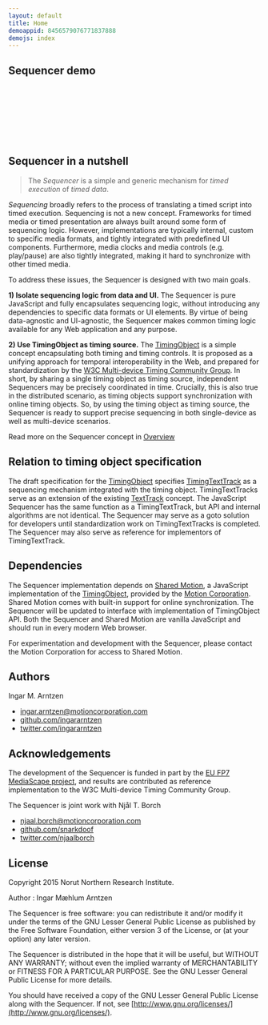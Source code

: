 ```yaml
---
layout: default
title: Home
demoappid: 8456579076771837888
demojs: index
---
```


## Sequencer demo
<style>
.bold {font-weight: bold}
.active {color:red}   
</style>
<div id="demo" style="display:block;height:110px"></div>

## Sequencer in a nutshell

> The *Sequencer* is a simple and generic mechanism for *timed execution* of *timed data*.

*Sequencing* broadly refers to the process of translating a timed script into timed execution. Sequencing is not a new concept. Frameworks for timed media or timed presentation are always built around some form of sequencing logic. However, implementations are typically internal, custom to specific media formats, and tightly integrated with predefined UI components. Furthermore, media clocks and media controls (e.g. play/pause) are also tightly integrated, making it hard to synchronize with other timed media.

To address these issues, the Sequencer is designed with two main goals.

**1) Isolate sequencing logic from data and UI.**
The Sequencer is pure JavaScript and fully encapsulates sequencing logic, without introducing any dependencies to specific data formats or UI elements. By virtue of being data-agnostic and UI-agnostic, the Sequencer makes common timing logic available for any Web application and any purpose.

**2) Use TimingObject as timing source.**
The [TimingObject](http://webtiming.github.io/timingobject) is a simple concept encapsulating both timing and timing controls. It is proposed as a unifying approach for temporal interoperability in the Web, and prepared for standardization by the [W3C Multi-device Timing Community Group](https://www.w3.org/community/webtiming/). In short, by sharing a single timing object as timing source, independent Sequencers may be precisely coordinated in time. Crucially, this is also true in the distributed scenario, as timing objects support synchronization with online timing objects. So, by using the timing object as timing source, the Sequencer is ready to support precise sequencing in both single-device as well as multi-device scenarios.

Read more on the Sequencer concept in [Overview](overview.html)


## Relation to timing object specification
The draft specification for the [TimingObject](http://webtiming.github.io/timingobject) specifies [TimingTextTrack](http://webtiming.github.io/timingobject/#timed-data-and-the-timing-object) as a sequencing mechanism integrated with the timing object. TimingTextTracks serve as an extension of the existing [TextTrack](http://www.w3.org/html/wg/drafts/html/master/semantics.html#text-track) concept. The JavaScript Sequencer has the same function as a TimingTextTrack, but API and internal algorithms are not identical. The Sequencer may serve as a goto solution for developers until standardization work on TimingTextTracks is completed. The Sequencer may also serve as reference for implementors of TimingTextTrack.


## Dependencies
The Sequencer implementation depends on [Shared Motion](http://motioncorporation.com), a JavaScript implementation of the [TimingObject](http://webtiming.github.io/timingobject), provided by the [Motion Corporation](http://motioncorporation.com). Shared Motion comes with built-in support for online synchronization. The Sequencer will be updated to interface with implementation of TimingObject API. Both the Sequencer and Shared Motion are vanilla JavaScript and should run in every modern Web browser.

For experimentation and development with the Sequencer, please contact the Motion Corporation for access to Shared Motion.

## Authors

Ingar M. Arntzen 

- [ingar.arntzen@motioncorporation.com](mailto://ingar.arntzen@motioncorporation.com)
- [github.com/ingararntzen](https://github.com/ingararntzen)
- [twitter.com/ingararntzen](https://twitter.com/ingararntzen)

## Acknowledgements
The development of the Sequencer is funded in part by the [EU FP7 MediaScape project](http://mediascapeproject.eu), and results are contributed as reference implementation to the W3C Multi-device Timing Community Group.

The Sequencer is joint work with Njål T. Borch

- [njaal.borch@motioncorporation.com](mailto://njaal.borch@motioncorporation.com)
- [github.com/snarkdoof](https://github.com/snarkdoof)
- [twitter.com/njaalborch](https://twitter.com/njaalborch)


## License

Copyright 2015 Norut Northern Research Institute.

Author : Ingar Mæhlum Arntzen

The Sequencer is free software: you can redistribute it and/or modify it under the terms of the GNU Lesser General Public License as published by the Free Software Foundation, either version 3 of the License, or (at your option) any later version.

The Sequencer is distributed in the hope that it will be useful, but WITHOUT ANY WARRANTY; without even the implied warranty of MERCHANTABILITY or FITNESS FOR A PARTICULAR PURPOSE.  See the GNU Lesser General Public License for more details.

You should have received a copy of the GNU Lesser General Public License along with the Sequencer.  If not, see [http://www.gnu.org/licenses/](http://www.gnu.org/licenses/).


